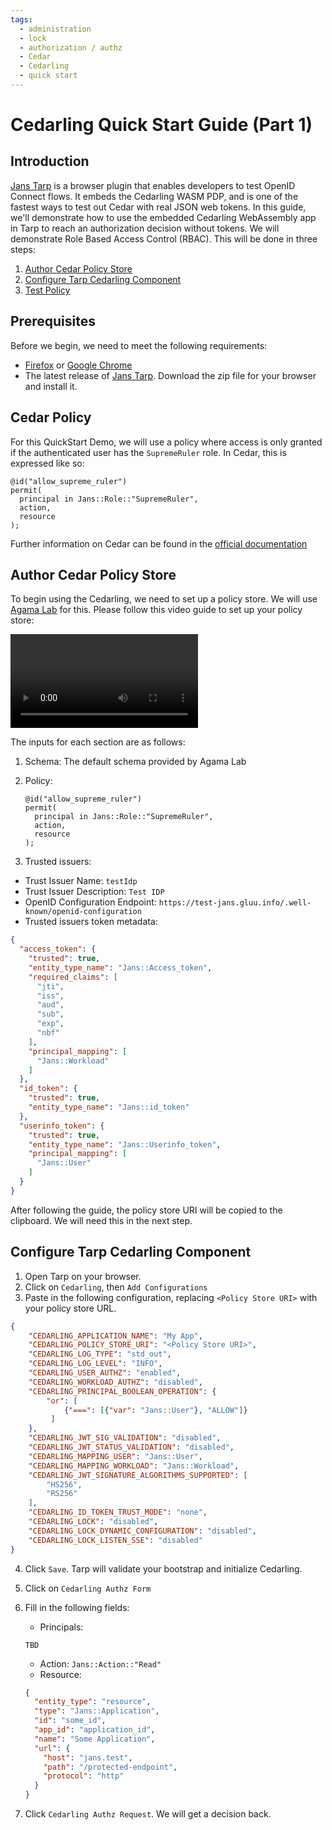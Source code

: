 ```yaml
---
tags:
  - administration
  - lock
  - authorization / authz
  - Cedar
  - Cedarling
  - quick start
---
```


# Cedarling Quick Start Guide (Part 1)

## Introduction

[Jans Tarp](../../demos/jans-tarp) is a browser plugin that enables developers to test OpenID Connect flows. It embeds the Cedarling WASM PDP, and is one of the fastest ways to test out Cedar with real JSON web tokens. In this guide, we'll demonstrate how to use the embedded Cedarling WebAssembly app in Tarp to reach an authorization decision without tokens. We will demonstrate Role Based Access Control (RBAC). This will be done in three steps:

1. [Author Cedar Policy Store](#author-cedar-policy-store)
2. [Configure Tarp Cedarling Component](#configure-tarp-cedarling-component)
3. [Test Policy](#test-policy)


## Prerequisites

Before we begin, we need to meet the following requirements:

* [Firefox](https://www.mozilla.org/en-US/firefox/) or [Google Chrome](https://www.google.com/chrome/index.html)
* The latest release of [Jans Tarp](https://github.com/JanssenProject/jans/releases/tag/nightly). Download the zip file for your browser and install it.

## Cedar Policy

For this QuickStart Demo, we will use a policy where access is only granted if the authenticated user has the `SupremeRuler` role. In Cedar, this is expressed like so:

```
@id("allow_supreme_ruler")
permit(
  principal in Jans::Role::"SupremeRuler",
  action,
  resource
);
```

Further information on Cedar can be found in the [official documentation](https://docs.cedarpolicy.com/)

## Author Cedar Policy Store

To begin using the Cedarling, we need to set up a policy store. We will use [Agama Lab](https://cloud.gluu.org/agama-lab) for this. Please follow this video guide to set up your policy store:

![agama-lab-policy-store](../assets/agama-lab-policy-store.mp4)

The inputs for each section are as follows:

1. Schema: The default schema provided by Agama Lab
2. Policy:

    ```
    @id("allow_supreme_ruler")
    permit(
      principal in Jans::Role::"SupremeRuler",
      action,
      resource
    );
    ```

3. Trusted issuers:

  - Trust Issuer Name: `testIdp`
  - Trust Issuer Description: `Test IDP`
  - OpenID Configuration Endpoint: `https://test-jans.gluu.info/.well-known/openid-configuration`
  - Trusted issuers token metadata:

  ```json
  {
    "access_token": {
      "trusted": true,
      "entity_type_name": "Jans::Access_token",
      "required_claims": [
        "jti",
        "iss",
        "aud",
        "sub",
        "exp",
        "nbf"
      ],
      "principal_mapping": [
        "Jans::Workload"
      ]
    },
    "id_token": {
      "trusted": true,
      "entity_type_name": "Jans::id_token"
    },
    "userinfo_token": {
      "trusted": true,
      "entity_type_name": "Jans::Userinfo_token",
      "principal_mapping": [
        "Jans::User"
      ]
    }
  }
  ```

After following the guide, the policy store URI will be copied to the clipboard. We will need this in the next step.

## Configure Tarp Cedarling Component 

1. Open Tarp on your browser.
2. Click on `Cedarling`, then `Add Configurations`
3. Paste in the following configuration, replacing `<Policy Store URI>` with your policy store URL. 
  ```json
  {
      "CEDARLING_APPLICATION_NAME": "My App",
      "CEDARLING_POLICY_STORE_URI": "<Policy Store URI>",
      "CEDARLING_LOG_TYPE": "std_out",
      "CEDARLING_LOG_LEVEL": "INFO",
      "CEDARLING_USER_AUTHZ": "enabled",
      "CEDARLING_WORKLOAD_AUTHZ": "disabled",
      "CEDARLING_PRINCIPAL_BOOLEAN_OPERATION": {
          "or": [
              {"===": [{"var": "Jans::User"}, "ALLOW"]}
           ]
      },
      "CEDARLING_JWT_SIG_VALIDATION": "disabled",
      "CEDARLING_JWT_STATUS_VALIDATION": "disabled",
      "CEDARLING_MAPPING_USER": "Jans::User",
      "CEDARLING_MAPPING_WORKLOAD": "Jans::Workload",
      "CEDARLING_JWT_SIGNATURE_ALGORITHMS_SUPPORTED": [
          "HS256",
          "RS256"
      ],
      "CEDARLING_ID_TOKEN_TRUST_MODE": "none",
      "CEDARLING_LOCK": "disabled",
      "CEDARLING_LOCK_DYNAMIC_CONFIGURATION": "disabled",
      "CEDARLING_LOCK_LISTEN_SSE": "disabled"
  }
  ```
4. Click `Save`. Tarp will validate your bootstrap and initialize Cedarling.
5. Click on `Cedarling Authz Form`
6. Fill in the following fields:

    * Principals: 
    ```
    TBD
    ```
    * Action: `Jans::Action::"Read"`
    * Resource: 
    ```json
    {
      "entity_type": "resource",
      "type": "Jans::Application",
      "id": "some_id",
      "app_id": "application_id",
      "name": "Some Application",
      "url": {
        "host": "jans.test",
        "path": "/protected-endpoint",
        "protocol": "http"
      }
    }
    ```
7. Click `Cedarling Authz Request`. We will get a decision back.
